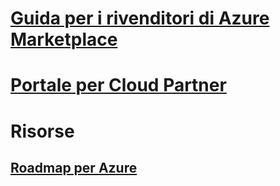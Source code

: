 # [Guida per i rivenditori di Azure Marketplace](./seller-guide/cloud-partner-portal-seller-guide.md)
# [Portale per Cloud Partner](./cloud-partner-portal/cloud-partner-portal-what-is-the-cloud-partner-portal.md)
# Risorse
## [Roadmap per Azure](https://azure.microsoft.com/roadmap/)
